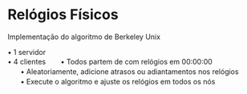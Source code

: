 # Relógios Físicos 
Implementação do algoritmo de Berkeley Unix

• 1 servidor <br>
• 4 clientes</b> 
ㅤㅤ• Todos partem de com relógios em 00:00:00<br>
ㅤㅤ• Aleatoriamente, adicione atrasos ou adiantamentos nos relógios </b><br>
ㅤㅤ• Execute o algoritmo e ajuste os relógios em todos os nós</b>
